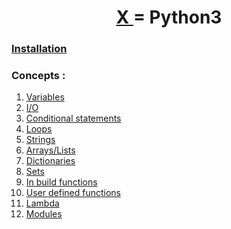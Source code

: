 <h1 align="center" > <a href="../"> X </a> = Python3</h1>

### [Installation](./installation.md)

### Concepts :
 1. [Variables](./1-Variables.md)
 2. [I/O](./2-Input-Output.md)
 3. [Conditional statements](./3-Conditionals.md)
 4. [Loops]()
 5. [Strings](./5-Strings.md)
 6. [Arrays/Lists](./6-Lists.md)
 7. [Dictionaries]()
 8. [Sets]()
 9. [In build functions]()
 10. [User defined functions]()
 11. [Lambda]()
 12. [Modules]()
